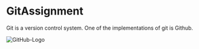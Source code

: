 # GitAssignment
Git is a version control system. One of the implementations of git is Github.

![GitHub-Logo](https://github.com/user-attachments/assets/8af8c847-4ffd-4dc7-aad2-8166d4ec3d78)
